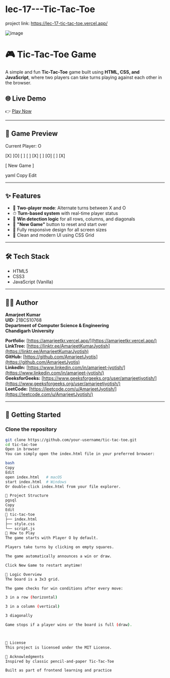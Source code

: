 # lec-17---Tic-Tac-Toe

project link: https://lec-17-tic-tac-toe.vercel.app/


![image](https://github.com/user-attachments/assets/0c27dedd-43c6-465c-bfc8-c4830274198f)


# 🎮 Tic-Tac-Toe Game

A simple and fun **Tic-Tac-Toe** game built using **HTML, CSS, and JavaScript**, where two players can take turns playing against each other in the browser.

## 🌐 Live Demo

👉 [Play Now](https://lec-17-tic-tac-toe.vercel.app/)

---

## 🎯 Game Preview

Current Player: O

[X] [O] [ ]
[ ] [X] [ ]
[O] [ ] [X]

[ New Game ]

yaml
Copy
Edit

---

## ✨ Features

- 🎲 **Two-player mode**: Alternate turns between X and O
- ⏱ **Turn-based system** with real-time player status
- 🧠 **Win detection logic** for all rows, columns, and diagonals
- 🔁 **"New Game"** button to reset and start over
- 📱 Fully responsive design for all screen sizes
- 🎨 Clean and modern UI using CSS Grid

---

## 🛠️ Tech Stack

- HTML5
- CSS3
- JavaScript (Vanilla)

---

## 🧑‍💻 Author

**Amarjeet Kumar**  
**UID:** 21BCS10768  
**Department of Computer Science & Engineering**  
**Chandigarh University**

**Portfolio:** [https://amarjeetkr.vercel.app/](https://amarjeetkr.vercel.app/)  
**LinkTree:** [https://linktr.ee/AmarjeetKumarJyotish](https://linktr.ee/AmarjeetKumarJyotish)  
**GitHub:** [https://github.com/AmarjeetJyotis](https://github.com/AmarjeetJyotis)  
**LinkedIn:** [https://www.linkedin.com/in/amarjeet-jyotish/](https://www.linkedin.com/in/amarjeet-jyotish/)  
**GeeksforGeeks:** [https://www.geeksforgeeks.org/user/amarjeetjyotish/](https://www.geeksforgeeks.org/user/amarjeetjyotish/)  
**LeetCode:** [https://leetcode.com/u/AmarjeetJyotish/](https://leetcode.com/u/AmarjeetJyotish/)


---

## 🚀 Getting Started

### Clone the repository

```bash
git clone https://github.com/your-username/tic-tac-toe.git
cd tic-tac-toe
Open in browser
You can simply open the index.html file in your preferred browser:

bash
Copy
Edit
open index.html   # macOS
start index.html  # Windows
Or double-click index.html from your file explorer.

📂 Project Structure
pgsql
Copy
Edit
📁 tic-tac-toe
├── index.html
├── style.css
└── script.js
🎉 How to Play
The game starts with Player O by default.

Players take turns by clicking on empty squares.

The game automatically announces a win or draw.

Click New Game to restart anytime!

🧠 Logic Overview
The board is a 3x3 grid.

The game checks for win conditions after every move:

3 in a row (horizontal)

3 in a column (vertical)

3 diagonally

Game stops if a player wins or the board is full (draw).



📄 License
This project is licensed under the MIT License.

🙌 Acknowledgments
Inspired by classic pencil-and-paper Tic-Tac-Toe

Built as part of frontend learning and practice




